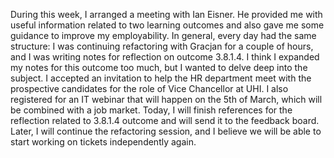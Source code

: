 During this week, I arranged a meeting with Ian Eisner. He provided me with useful information related to two learning outcomes and also gave me some guidance to improve my employability.
In general, every day had the same structure: I was continuing refactoring with Gracjan for a couple of hours, and I was writing notes for reflection on outcome 3.8.1.4. I think I expanded my notes for this outcome too much, but I wanted to delve deep into the subject.
I accepted an invitation to help the HR department meet with the prospective candidates for the role of Vice Chancellor at UHI. I also registered for an IT webinar that will happen on the 5th of March, which will be combined with a job market.
Today, I will finish references for the reflection related to 3.8.1.4 outcome and will send it to the feedback board. Later, I will continue the refactoring session, and I believe we will be able to start working on tickets independently again.